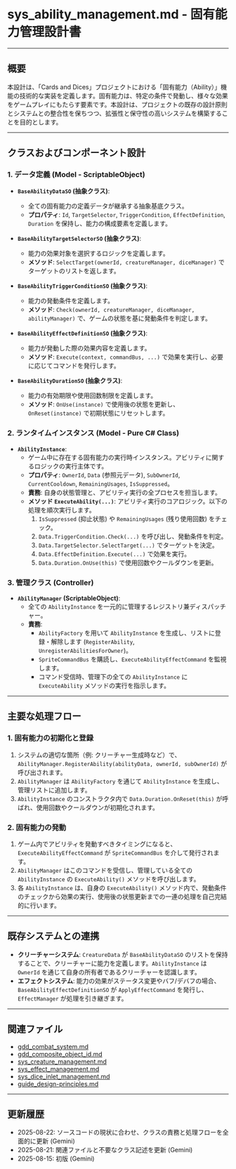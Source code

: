 # sys_ability_management.md - 固有能力管理設計書

---

## 概要

本設計は、「Cards and Dices」プロジェクトにおける「固有能力（Ability）」機能の技術的な実装を定義します。固有能力は、特定の条件で発動し、様々な効果をゲームプレイにもたらす要素です。本設計は、プロジェクトの既存の設計原則とシステムとの整合性を保ちつつ、拡張性と保守性の高いシステムを構築することを目的とします。

---

## クラスおよびコンポーネント設計

### 1. データ定義 (Model - ScriptableObject)

-   **`BaseAbilityDataSO` (抽象クラス)**:
    -   全ての固有能力の定義データが継承する抽象基底クラス。
    -   **プロパティ**: `Id`, `TargetSelector`, `TriggerCondition`, `EffectDefinition`, `Duration` を保持し、能力の構成要素を定義します。

-   **`BaseAbilityTargetSelectorSO` (抽象クラス)**:
    -   能力の効果対象を選択するロジックを定義します。
    -   **メソッド**: `SelectTarget(ownerId, creatureManager, diceManager)` でターゲットのリストを返します。

-   **`BaseAbilityTriggerConditionSO` (抽象クラス)**:
    -   能力の発動条件を定義します。
    -   **メソッド**: `Check(ownerId, creatureManager, diceManager, abilityManager)` で、ゲームの状態を基に発動条件を判定します。

-   **`BaseAbilityEffectDefinitionSO` (抽象クラス)**:
    -   能力が発動した際の効果内容を定義します。
    -   **メソッド**: `Execute(context, commandBus, ...)` で効果を実行し、必要に応じてコマンドを発行します。

-   **`BaseAbilityDurationSO` (抽象クラス)**:
    -   能力の有効期限や使用回数制限を定義します。
    -   **メソッド**: `OnUse(instance)` で使用後の状態を更新し、`OnReset(instance)` で初期状態にリセットします。

### 2. ランタイムインスタンス (Model - Pure C# Class)

-   **`AbilityInstance`**:
    -   ゲーム中に存在する固有能力の実行時インスタンス。アビリティに関するロジックの実行主体です。
    -   **プロパティ**: `OwnerId`, `Data` (参照元データ), `SubOwnerId`, `CurrentCooldown`, `RemainingUsages`, `IsSuppressed`。
    -   **責務**: 自身の状態管理と、アビリティ実行の全プロセスを担当します。
    -   **メソッド `ExecuteAbility(...)`**: アビリティ実行のコアロジック。以下の処理を順次実行します。
        1.  `IsSuppressed` (抑止状態) や `RemainingUsages` (残り使用回数) をチェック。
        2.  `Data.TriggerCondition.Check(...)` を呼び出し、発動条件を判定。
        3.  `Data.TargetSelector.SelectTarget(...)` でターゲットを決定。
        4.  `Data.EffectDefinition.Execute(...)` で効果を実行。
        5.  `Data.Duration.OnUse(this)` で使用回数やクールダウンを更新。

### 3. 管理クラス (Controller)

-   **`AbilityManager` (ScriptableObject)**:
    -   全ての `AbilityInstance` を一元的に管理するレジストリ兼ディスパッチャー。
    -   **責務**:
        -   `AbilityFactory` を用いて `AbilityInstance` を生成し、リストに登録・解除します (`RegisterAbility`, `UnregisterAbilitiesForOwner`)。
        -   `SpriteCommandBus` を購読し、`ExecuteAbilityEffectCommand` を監視します。
        -   コマンド受信時、管理下の全ての `AbilityInstance` に `ExecuteAbility` メソッドの実行を指示します。

---

## 主要な処理フロー

### 1. 固有能力の初期化と登録

1.  システムの適切な箇所（例: クリーチャー生成時など）で、`AbilityManager.RegisterAbility(abilityData, ownerId, subOwnerId)` が呼び出されます。
2.  `AbilityManager` は `AbilityFactory` を通じて `AbilityInstance` を生成し、管理リストに追加します。
3.  `AbilityInstance` のコンストラクタ内で `Data.Duration.OnReset(this)` が呼ばれ、使用回数やクールダウンが初期化されます。

### 2. 固有能力の発動

1.  ゲーム内でアビリティを発動すべきタイミングになると、`ExecuteAbilityEffectCommand` が `SpriteCommandBus` を介して発行されます。
2.  `AbilityManager` はこのコマンドを受信し、管理している全ての `AbilityInstance` の `ExecuteAbility()` メソッドを呼び出します。
3.  各 `AbilityInstance` は、自身の `ExecuteAbility()` メソッド内で、発動条件のチェックから効果の実行、使用後の状態更新までの一連の処理を自己完結的に行います。

---

## 既存システムとの連携

-   **クリーチャーシステム**: `CreatureData` が `BaseAbilityDataSO` のリストを保持することで、クリーチャーに能力を定義します。`AbilityInstance` は `OwnerId` を通じて自身の所有者であるクリーチャーを認識します。
-   **エフェクトシステム**: 能力の効果がステータス変更やバフ/デバフの場合、`BaseAbilityEffectDefinitionSO` が `ApplyEffectCommand` を発行し、`EffectManager` が処理を引き継ぎます。

---

## 関連ファイル

-   [gdd_combat_system.md](../gdd/gdd_combat_system.md)
-   [gdd_composite_object_id.md](../gdd/gdd_composite_object_id.md)
-   [sys_creature_management.md](./sys_creature_management.md)
-   [sys_effect_management.md](./sys_effect_management.md)
-   [sys_dice_inlet_management.md](./sys_dice_inlet_management.md)
-   [guide_design-principles.md](../guide/guide_design-principles.md)

---

## 更新履歴

-   2025-08-22: ソースコードの現状に合わせ、クラスの責務と処理フローを全面的に更新 (Gemini)
-   2025-08-21: 関連ファイルと不要なクラス記述を更新 (Gemini)
-   2025-08-15: 初版 (Gemini)
